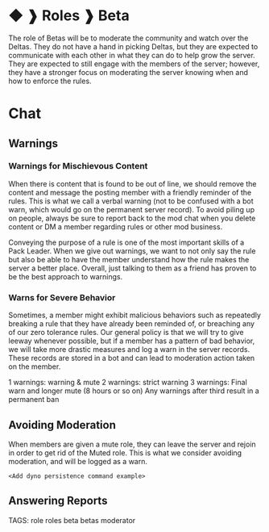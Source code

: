 # ◆ ❱ Roles ❱ Beta

The role of Betas will be to moderate the community and watch over the Deltas. They do not have a hand in picking Deltas, but they are expected to communicate with each other in what they can do to help grow the server. They are expected to still engage with the members of the server; however, they have a stronger focus on moderating the server knowing when and how to enforce the rules.

# Chat

## Warnings

### **Warnings** for Mischievous Content

When there is content that is found to be out of line, we should remove the content and message the posting member with a friendly reminder of the rules. This is what we call a verbal warning (not to be confused with a bot warn, which would go on the permanent server record). To avoid piling up on people, always be sure to report back to the mod chat when you delete content or DM a member regarding rules or other mod business.

Conveying the purpose of a rule is one of the most important skills of a Pack Leader. When we give out warnings, we want to not only say the rule but also be able to have the member understand how the rule makes the server a better place. Overall, just talking to them as a friend has proven to be the best approach to warnings.

### **Warns** for Severe Behavior

Sometimes, a member might exhibit malicious behaviors such as repeatedly breaking a rule that they have already been reminded of, or breaching any of our zero tolerance rules. Our general policy is that we will try to give leeway whenever possible, but if a member has a pattern of bad behavior, we will take more drastic measures and log a warn in the server records. These records are stored in a bot and can lead to moderation action taken on the member.

1 warnings: warning & mute 2 warnings: strict warning 3 warnings: Final warn and longer mute (8 hours or so on) Any warnings after third result in a permanent ban

## Avoiding Moderation

When members are given a mute role, they can leave the server and rejoin in order to get rid of the Muted role. This is what we consider avoiding moderation, and will be logged as a warn.

`<Add dyno persistence command example>`

## Answering Reports

TAGS: role roles beta betas moderator
